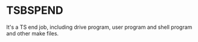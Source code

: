 # TSBSPEND
It's a TS end job, including drive program, user program and shell program and other make files.
